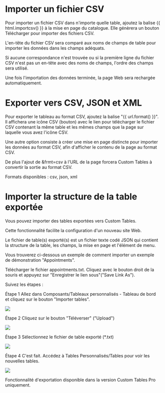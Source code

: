 # Importer un fichier CSV

Pour importer un fichier CSV dans n'importe quelle table, ajoutez la balise {{ html.importcsv() }} à la mise en page du catalogue. Elle génèrera un bouton Télécharger pour importer des fichiers CSV.

L'en-tête du fichier CSV sera comparé aux noms de champs de table pour importer les données dans les champs adéquats.

Si aucune correspondance n'est trouvée ou si la première ligne du fichier CSV n'est pas un en-tête avec des noms de champs, l'ordre des champs sera utilisé.

Une fois l'importation des données terminée, la page Web sera rechargée automatiquement.

# Exporter vers CSV, JSON et XML

Pour exporter le tableau au format CSV, ajoutez la balise "{{ url.format() }}". Il affichera une icône CSV (bouton) avec le lien pour télécharger le fichier CSV contenant la même table et les mêmes champs que la page sur laquelle vous avez l'icône CSV.

Une autre option consiste à créer une mise en page distincte pour importer les données au format CSV, afin d'afficher le contenu de la page au format CSV.

De plus l'ajout de &frmt=csv à l'URL de la page forcera Custom Tables à convertir la sortie au format CSV.

Formats disponibles : csv, json, xml

# Importer la structure de la table exportée

Vous pouvez importer des tables exportées vers Custom Tables.

Cette fonctionnalité facilite la configuration d'un nouveau site Web.

Le fichier de table(s) exporté(s) est un fichier texte codé JSON qui contient la structure de la table, les champs, la mise en page et l'élément de menu.

Vous trouverez ci-dessous un exemple de comment importer un exemple de démonstration "Appointments".

Télécharger le fichier appointments.txt. Cliquez avec le bouton droit de la souris et appuyez sur "Enregistrer le lien sous"("Save Link As").

Suivez les étapes :

Étape 1
Allez dans Composants/Tableaux personnalisés - Tableau de bord et cliquez sur le bouton "Importer tables".

![](https://raw.githubusercontent.com/joomlaboat/custom-tables/master/docs/images/how-to-import-exported-table-structure-1.png)

Étape 2
Cliquez sur le bouton "Téléverser" ("Upload")

![](https://raw.githubusercontent.com/joomlaboat/custom-tables/master/docs/images/how-to-import-exported-table-structure-2.png)

Étape 3
Sélectionnez le fichier de table exporté (*.txt)

![](https://raw.githubusercontent.com/joomlaboat/custom-tables/master/docs/images/how-to-import-exported-table-structure-3.png)

Étape 4
C'est fait. Accédez à Tables Personnalisés/Tables pour voir les nouvelles tables.

![](https://raw.githubusercontent.com/joomlaboat/custom-tables/master/docs/images/how-to-import-exported-table-structure-4.png)

Fonctionnalité d'exportation disponible dans la version Custom Tables Pro uniquement.
